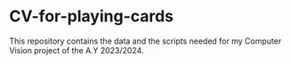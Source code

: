 # CV-for-playing-cards
This repository contains the data and the scripts needed for my Computer Vision project of the A.Y 2023/2024.

